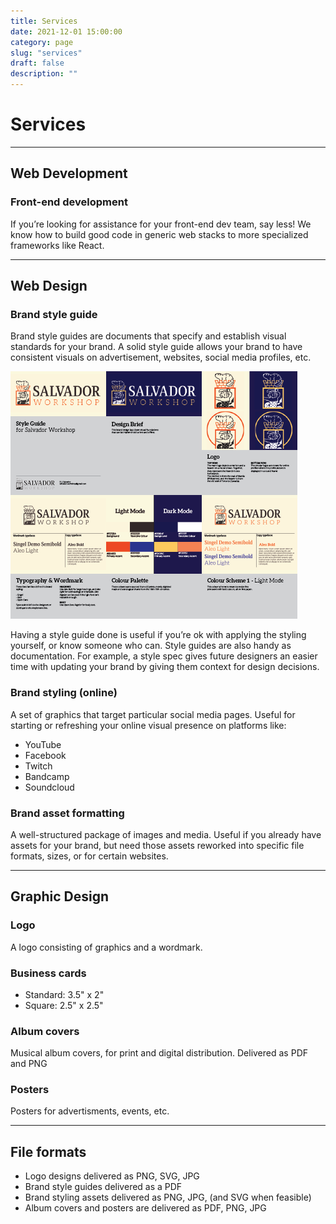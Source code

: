 ```yaml
---
title: Services
date: 2021-12-01 15:00:00
category: page
slug: "services"
draft: false
description: ""
---
```


# Services

---

## Web Development

### Front-end development

If you’re looking for assistance for your front-end dev team, say less! We know how to build good code in generic web stacks to more specialized frameworks like React.

---

## Web Design

### Brand style guide

Brand style guides are documents that specify and establish visual standards for your brand. A solid style guide allows your brand to have consistent visuals on advertisement, websites, social media profiles, etc.

![Brand Style Guide - Demo](styleguide-demo.png)

Having a style guide done is useful if you’re ok with applying the styling yourself, or know someone who can. Style guides are also handy as documentation. For example, a style spec gives future designers an easier time with updating your brand by giving them context for design decisions.

### Brand styling (online)

A set of graphics that target particular social media pages. Useful for starting or refreshing your online visual presence on platforms like:

- YouTube
- Facebook
- Twitch
- Bandcamp
- Soundcloud

### Brand asset formatting

A well-structured package of images and media. Useful if you already have assets for your brand, but need those assets reworked into specific file formats, sizes, or for certain websites.

---

## Graphic Design

### Logo

A logo consisting of graphics and a wordmark.

### Business cards

- Standard: 3.5" x 2"
- Square: 2.5" x 2.5"

### Album covers

Musical album covers, for print and digital distribution. Delivered as PDF and PNG

### Posters

Posters for advertisments, events, etc.

---

## File formats

- Logo designs delivered as PNG, SVG, JPG
- Brand style guides delivered as a PDF
- Brand styling assets delivered as PNG, JPG, (and SVG when feasible)
- Album covers and posters are delivered as PDF, PNG, JPG
